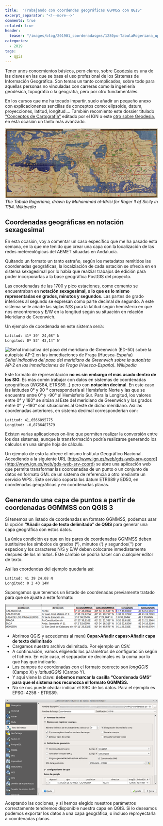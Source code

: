 ```yaml
---
title:  "Trabajando con coordendas geográficas GGMMSS con QGIS"
excerpt_separator: "<!--more-->"
comments: true
related: true
header:
  teaser: "/images/blog/201901_coordenadasgms/1280px-TabulaRogeriana_upside-down.jpg" 
categories: 
  - 2019
tags:
  - qgis
---
```

Tener unos conocmientos básicos, pero claros, sobre [Geodesia](https://es.wikipedia.org/wiki/Geodesia) es una de las claves en las que se basa el uso profesional de los Sistemas de Información Geográfica. Son temas un tanto complicados, sobre todo para aquellas personas no vinculadas con carreras como la ingeniería geodésica, topografía o la geografía, pero por otro fundamentales. 

En los cursos que me ha tocado impartir, suelo añadir un pequeño anexo con explicacionenes sencillas de conceptos como: elipsoide, datum, proyecciones, latitud, longitud.... También recomiento este dossier titulado ["Conceptos de Cartografía"](http://www.ign.es/web/resources/cartografiaEnsenanza/conceptosCarto/descargas/Conceptos_Cartograficos_def.pdf) editado por el IGN o este [otro sobre Geodesia](http://www.ign.es/web/resources/docs/IGNCnig/GDS-Teoria-Geodesia.pdf), en esta ocasión un tanto más avanzado.

![The Tabula Rogeriana](/images/blog/201901_coordenadasgms/1280px-TabulaRogeriana_upside-down.jpg)
*The Tabula Rogeriana, drawn by Muhammad al-Idrisi for Roger II of Sicily in 1154. Wikipedia*

## Coordenadas geográficas en notación sexagesimal

En esta ocasión, voy a comentar un caso específico que me ha pasado esta semana, en la que me tenido que crear una capa con la localización de las redes metereológicas del AEMET situadas en Andalucía. 

Quitando un formato un tanto estraño, según los metadatos remitidos las coordenadas geográficas, la localziación de cada estación se ofrecía en en sistema sexagesimal por lo había que realziar trabajos de edición para poder incorporarlas a la base geográfica PostGIS del proyecto.

Las coordenadas de las 1700 y pico estaciones, como comento se encuentraban en **notación sexagesimal, o lo que es lo mismo representadas en grados, minutos y segundos**. Las partes de grado inferiores al segundo se expresan como parte decimal de segundo.  A este sistema se le añade las siglas N/S para la latitud según hemisferio en que nos encontremos y E/W en la longitud según su situación en relación Meridiano de Greenwich. 

Un ejemplo de coordenada en este sistema sería:

```
Latitud: 41º 39' 24,08" N
Longitud: 0º 52' 43,14" W
```
![Señal indicativa del paso del meridiano de Greenwich (ED-50) sobre la autopista AP-2 en las inmediaciones de Fraga (Huesca-España)](/images/blog/201901_coordenadasgms/Meridiano_0(AP-2)(Señal).jpg)
*Señal indicativa del paso del meridiano de Greenwich sobre la autopista AP-2 en las inmediaciones de Fraga (Huesca-España). Wikipedia*

Este formato de representación **no es sin embargo el más usado dentro de los SIG**. Es más comín trabajar con datos en sistemas de coordenadas geográficas (WGS84, ETRS89…) pero con **notación decimal**. En este caso las latitudes 0° y 90 ° correspondería al Hemisferio Norte y las que se encuentra entre 0° y -90° al Hemisferio Sur. Para la Longitud, los valores entre 0° y 180° se sitúan al Este del meridiano de Greenwich y los grados entre 0° y -180° son situaciones al Oeste de dicho meridiano. Así las coordenadas anteriores, en sistema decimal corresponderían con:

```
Latitud: 41,6566895775
Longitud: -0,8786487579
```
Existen varias aplicaciones on-line que permiten realizar la conversión entre los dos sistemas, aunque la transformación podría realizarse generando los cálculos en una simple hoja de cálculo. 

Un ejemplo de esto la ofrece el mismo Instituto Geográfico Nacional. Accediendo a la siguiente URL [http://www.ign.es/web/gds-web-srv-coord](http://www.ign.es/web/gds-web-srv-coord) se abre una  aplicación web que permite transformar las coordenadas de un punto o un conjunto de datos en formato GML de un sistema de referencia a otro mediante un servicio WPS . Este servicio soporta los datum ETRS89 y ED50, en coordenadas geográficas y en coordenadas planas.

## Generando una capa de puntos a partir de coordenadas GGMMSS con QGIS 3

Si tenemos un listado de coordenadas en formato GGMMSS, podemos usar la opción **“Añadir capa de texto delimitado” de QGIS** para generar una capa geográfica con estos datos.

La única condición es que en los pares de coordenadas GGMMSS deben sustituirse los simbolos de grados (º), minutos (') y segundos('') por espacios y los caracteres N/S y E/W deben colocarse inmediatamente despues de los minutos. Este cambio se podría hacer con cualquier editor de texto.

Así las coordendas del ejemplo quedaría así:

```
Latitud: 41 39 24,08 N
Longitud: 0 2 43 14W
```
Supongamos que tenemos un listado de coordenadas previamente tratado para que se ajuste a este formato:

![Lista](/images/blog/201901_coordenadasgms/lista.png)

- Abrimos QGIS y accedemos al menú **Capa>Añadir capas>Añadir capa de texto delimitado**
- Cargamos nuestro archivo delimitado. Por ejemplo un CSV.
- A continuación, vamos eligiendo los parámetros de configuración según el fichero. En este caso, el separador de decimales es la coma por lo que hay que indicarlo.
- Los campos de coordenadas con el formato coorecto son *longQGIS* (Campo X) y *latitudQGIS* (Campo Y).
- Y aquí viene la clave: **debemos marcar la casilla “Coordenada GMS” para que el sistema nos reconozca el formato GGMMSS.**
- No se nos puede olvidar indicar el SRC de los datos. Para el ejemplo es EPSG: 4258 - ETRS89.

![Carga capa QGIS](/images/blog/201901_coordenadasgms/qgis.png)

Aceptando las opciones, y si hemos elegido nuestros parámetros correctamente tendremos disponible nuestra capa en QGIS. Si lo deseamos podemos exportar los datos a una capa geográfica, o incluso reproyectarla a coordenadas planas.
